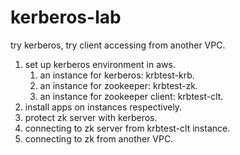 # kerberos-lab
try kerberos, try client accessing from another VPC.

1. set up kerberos environment in aws.
   1. an instance for kerberos: krbtest-krb.
   2. an instance for zookeeper: krbtest-zk.
   3. an instance for zookeeper client: krbtest-clt.
2. install apps on instances respectively.
3. protect zk server with kerberos.
4. connecting to zk server from krbtest-clt instance.
5. connecting to zk from another VPC.